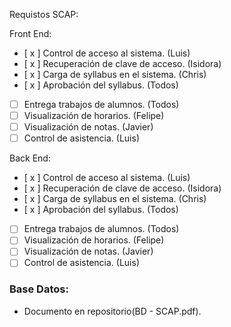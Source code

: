 Requistos SCAP:

Front End:

- [ x ] Control de acceso al sistema. (Luis)
- [ x ] Recuperación de clave de acceso. (Isidora)
- [ x ] Carga de syllabus en el sistema. (Chris)
- [ x ] Aprobación del syllabus. (Todos)
- [ ] Entrega trabajos de alumnos. (Todos)
- [ ] Visualización de horarios. (Felipe)
- [ ] Visualización de notas. (Javier)
- [ ] Control de asistencia. (Luis)

Back End:

- [ x ] Control de acceso al sistema. (Luis)
- [ x ] Recuperación de clave de acceso. (Isidora)
- [ x ] Carga de syllabus en el sistema. (Chris)
- [ x ] Aprobación del syllabus. (Todos)
- [ ] Entrega trabajos de alumnos. (Todos)
- [ ] Visualización de horarios. (Felipe)
- [ ] Visualización de notas. (Javier)
- [ ] Control de asistencia. (Luis)

### Base Datos:

- Documento en repositorio(BD - SCAP.pdf).
